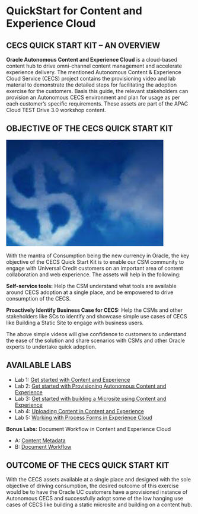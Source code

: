 # QuickStart for Content and Experience Cloud
## CECS QUICK START KIT – AN OVERVIEW
**Oracle Autonomous Content and Experience Cloud** is a cloud-based content hub to drive omni-channel content management and accelerate experience delivery. The mentioned Autonomous Content & Experience Cloud Service (CECS) project contains the provisioning video and lab material to demonstrate the detailed steps for facilitating the adoption exercise for the customers. Basis this guide, the relevant stakeholders can provision an Autonomous CECS environment and plan for usage as per each customer’s specific requirements. These assets are part of the APAC Cloud TEST Drive 3.0 workshop content. 

## OBJECTIVE OF THE CECS QUICK START KIT
![alt text](Resources/Images/Picture0.png "Logo Title Text 1")

With the mantra of Consumption being the new currency in Oracle, the key objective of the CECS Quick Start Kit is to enable our CSM community to engage with Universal Credit customers on an important area of content collaboration and web experience. The assets will help in the following:

**Self-service tools:** Help the CSM understand what tools are available around CECS adoption at a single place, and be empowered to drive consumption of the CECS.

**Proactively Identify Business Case for CECS:** Help the CSMs and other stakeholders like SCs to identify and showcase simple use cases of CECS like Building a Static Site to engage with business users. 

The above simple videos will give confidence to customers to understand the ease of the solution and share scenarios with CSMs and other Oracle experts to undertake quick adoption.

## AVAILABLE LABS 
+ Lab 1: [Get started with Content and Experience](https://github.com/CloudNative-OracleAPAC/CloudNative_CECS/blob/Content_and_Experience/110/111-CecsLab.md)
+ Lab 2: [Get started with Provisioning Autonomous Content and Experience](lab100.md)
+ Lab 3: [Get started with building a Microsite using Content and Experience](lab200.md)
+ Lab 4: [Uploading Content in Content and Experience](lab300.md) 
+ Lab 5: [Working with Process Forms in Experience Cloud](https://github.com/CloudNative-OracleAPAC/CloudNative_CECS/blob/Content_and_Experience/200/210-CecsPCSLab.md)

**Bonus Labs:** Document Workflow in Content and Experience Cloud
+ A: [Content Metadata](https://github.com/CloudNative-OracleAPAC/CloudNative_CECS/blob/Content_and_Experience/200/203-CecsPCSLab.md)
+ B: [Document Workflow](https://github.com/CloudNative-OracleAPAC/CloudNative_CECS/blob/Content_and_Experience/200/201-CecsPCSLab.md)

## OUTCOME OF THE CECS QUICK START KIT
With the CECS assets available at a single place and designed with the sole objective of driving consumption, the desired outcome of this exercise would be to have the Oracle UC customers have a provisioned instance of Autonomous CECS and successfully adopt some of the low hanging use cases of CECS like building a static microsite and building on a content hub.
 
